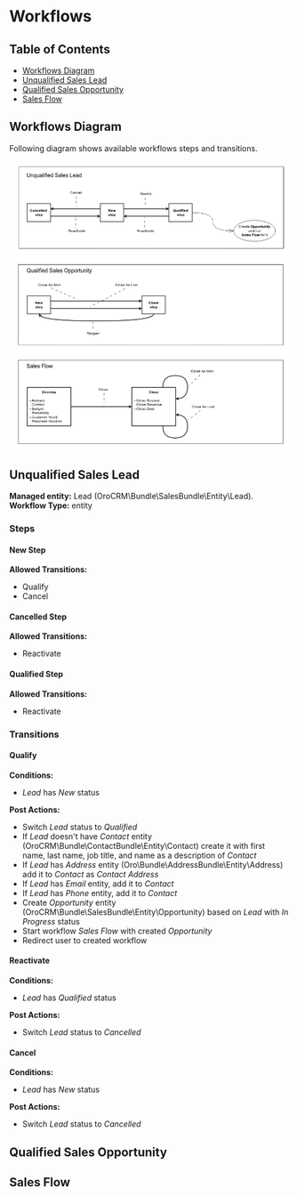 Workflows
=========

Table of Contents
-----------------
 - [Workflows Diagram](#workflows-diagram)
 - [Unqualified Sales Lead](#unqualified-sales-lead)
 - [Qualified Sales Opportunity](#qualified-sales-opportunity)
 - [Sales Flow](#sales-flow)

Workflows Diagram
-----------------

Following diagram shows available workflows steps and transitions.

![Workflows](../images/workflows.png)


Unqualified Sales Lead
----------------------

**Managed entity:** Lead (OroCRM\Bundle\SalesBundle\Entity\Lead).
**Workflow Type:** entity

### Steps

#### New Step

**Allowed Transitions:**
* Qualify
* Cancel

#### Cancelled Step

**Allowed Transitions:**
* Reactivate

#### Qualified Step

**Allowed Transitions:**
* Reactivate

### Transitions

#### Qualify

**Conditions:**
 * *Lead* has *New* status

**Post Actions:**
 * Switch *Lead* status to *Qualified*
 * If *Lead* doesn't have *Contact* entity (OroCRM\Bundle\ContactBundle\Entity\Contact) create it with first name, last
 name, job title, and name as a description of *Contact*
 * If *Lead* has *Address* entity (Oro\Bundle\AddressBundle\Entity\Address) add it to *Contact* as *Contact Address*
 * If *Lead* has *Email* entity, add it to *Contact*
 * If *Lead* has *Phone* entity, add it to *Contact*
 * Create *Opportunity* entity (OroCRM\Bundle\SalesBundle\Entity\Opportunity) based on *Lead* with *In Progress*
 status
 * Start workflow *Sales Flow* with created *Opportunity*
 * Redirect user to created workflow

#### Reactivate

**Conditions:**
 * *Lead* has *Qualified* status

**Post Actions:**
 * Switch *Lead* status to *Cancelled*

#### Cancel

**Conditions:**
 * *Lead* has *New* status

**Post Actions:**
 * Switch *Lead* status to *Cancelled*



Qualified Sales Opportunity
---------------------------





Sales Flow
----------
